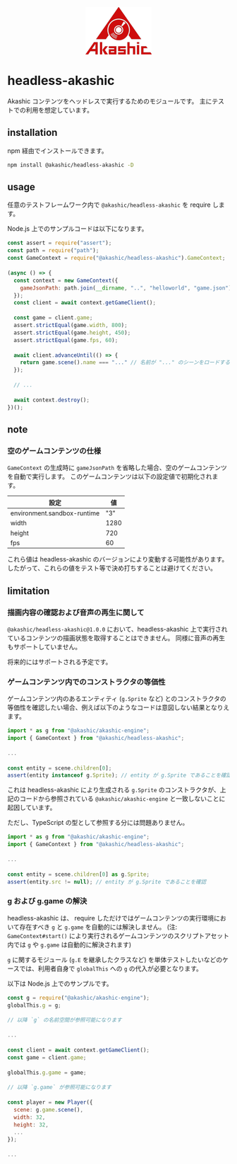 <p align="center">
<img src="https://raw.githubusercontent.com/akashic-games/headless-akashic/main/img/akashic.png" />
</p>

# headless-akashic

Akashic コンテンツをヘッドレスで実行するためのモジュールです。
主にテストでの利用を想定しています。

## installation

npm 経由でインストールできます。

```sh
npm install @akashic/headless-akashic -D
```

## usage

任意のテストフレームワーク内で `@akashic/headless-akashic` を require します。

Node.js 上でのサンプルコードは以下になります。

```javascript
const assert = require("assert");
const path = require("path");
const GameContext = require("@akashic/headless-akashic").GameContext;

(async () => {
  const context = new GameContext({
    gameJsonPath: path.join(__dirname, "..", "helloworld", "game.json") // テストする game.json のパス
  });
  const client = await context.getGameClient();

  const game = client.game;
  assert.strictEqual(game.width, 800);
  assert.strictEqual(game.height, 450);
  assert.strictEqual(game.fps, 60);

  await client.advanceUntil(() => {
    return game.scene().name === "..." // 名前が "..." のシーンをロードするまで進める
  });

  // ...

  await context.destroy();
})();

```

## note

### 空のゲームコンテンツの仕様

`GameContext` の生成時に `gameJsonPath` を省略した場合、空のゲームコンテンツを自動で実行します。
このゲームコンテンツは以下の設定値で初期化されます。

| 設定 | 値 |
| --- | --- |
| environment.sandbox-runtime | "3" |
| width | 1280 |
| height | 720 |
| fps | 60 |

これら値は headless-akashic のバージョンにより変動する可能性があります。
したがって、これらの値をテスト等で決め打ちすることは避けてください。

## limitation

### 描画内容の確認および音声の再生に関して

`@akashic/headless-akashic@1.0.0` において、headless-akashic 上で実行されているコンテンツの描画状態を取得することはできません。
同様に音声の再生もサポートしていません。

将来的にはサポートされる予定です。

### ゲームコンテンツ内でのコンストラクタの等価性

ゲームコンテンツ内のあるエンティティ (`g.Sprite` など) とのコンストラクタの等価性を確認したい場合、例えば以下のようなコードは意図しない結果となりえます。

```javascript
import * as g from "@akashic/akashic-engine";
import { GameContext } from "@akashic/headless-akashic";

...

const entity = scene.children[0];
assert(entity instanceof g.Sprite); // entity が g.Sprite であることを確認
```

これは headless-akashic により生成される `g.Sprite` のコンストラクタが、上記のコードから参照されている `@akashic/akashic-engine` と一致しないことに起因しています。

ただし、TypeScript の型として参照する分には問題ありません。

```typescript
import * as g from "@akashic/akashic-engine";
import { GameContext } from "@akashic/headless-akashic";

...

const entity = scene.children[0] as g.Sprite;
assert(entity.src != null); // entity が g.Sprite であることを確認
```

### g および g.game の解決

headless-akashic は、 require しただけではゲームコンテンツの実行環境において存在すべき `g` と `g.game` を自動的には解決しません。
(注: `GameContext#start()` により実行されるゲームコンテンツのスクリプトアセット内では `g` や `g.game` は自動的に解決されます)

`g` に関するモジュール (`g.E` を継承したクラスなど) を単体テストしたいなどのケースでは、利用者自身で `globalThis` への `g` の代入が必要となります。

以下は Node.js 上でのサンプルです。

```javascript
const g = require("@akashic/akashic-engine");
globalThis.g = g;

// 以降 `g` の名前空間が参照可能になります

...

const client = await context.getGameClient();
const game = client.game;

globalThis.g.game = game;

// 以降 `g.game` が参照可能になります

const player = new Player({
  scene: g.game.scene(),
  width: 32,
  height: 32,
  ...
});

...

```
